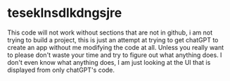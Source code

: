 # teseklnsdlkdngsjre

This code will not work without sections that are not in github, i am not trying to build a project, this is just an attempt at trying to get chatGPT to create an app without me modifying the code at all. Unless you really want to please don't waste your time and try to figure out what anything does. I don't even know what anything does, I am just looking at the UI that is displayed from only chatGPT's code. 

